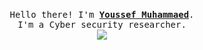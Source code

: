 <p align="center">
  <br><samp>
    Hello there! I'm <b><a rel="nofollow noopener noreferrer" target="_blank" href="https://yosef0x01.github.io/">Youssef Muhammaed</a></b>.
    <br>I'm a Cyber security researcher.<br>

<img src="https://i.pinimg.com/originals/5f/08/58/5f085809f2b711643e4eb4974cc03c0e.gif">

<!---
yosef0x01/yosef0x01 is a ✨ special ✨ repository because its `README.md` (this file) appears on your GitHub profile.
You can click the Preview link to take a look at your changes.
--->
